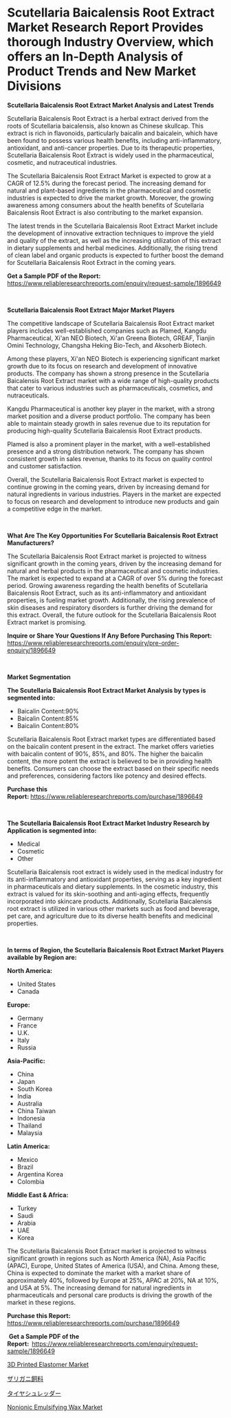 <p><h1>Scutellaria Baicalensis Root Extract Market Research Report Provides thorough Industry Overview, which offers an In-Depth Analysis of Product Trends and New Market Divisions</h1></p><p><strong>Scutellaria Baicalensis Root Extract Market Analysis and Latest Trends</strong></p>
<p><p>Scutellaria Baicalensis Root Extract is a herbal extract derived from the roots of Scutellaria baicalensis, also known as Chinese skullcap. This extract is rich in flavonoids, particularly baicalin and baicalein, which have been found to possess various health benefits, including anti-inflammatory, antioxidant, and anti-cancer properties. Due to its therapeutic properties, Scutellaria Baicalensis Root Extract is widely used in the pharmaceutical, cosmetic, and nutraceutical industries.</p><p>The Scutellaria Baicalensis Root Extract Market is expected to grow at a CAGR of 12.5% during the forecast period. The increasing demand for natural and plant-based ingredients in the pharmaceutical and cosmetic industries is expected to drive the market growth. Moreover, the growing awareness among consumers about the health benefits of Scutellaria Baicalensis Root Extract is also contributing to the market expansion.</p><p>The latest trends in the Scutellaria Baicalensis Root Extract Market include the development of innovative extraction techniques to improve the yield and quality of the extract, as well as the increasing utilization of this extract in dietary supplements and herbal medicines. Additionally, the rising trend of clean label and organic products is expected to further boost the demand for Scutellaria Baicalensis Root Extract in the coming years.</p></p>
<p><strong>Get a Sample PDF of the Report:&nbsp;</strong> <a href="https://www.reliableresearchreports.com/enquiry/request-sample/1896649">https://www.reliableresearchreports.com/enquiry/request-sample/1896649</a></p>
<p>&nbsp;</p>
<p><strong>Scutellaria Baicalensis Root Extract Major Market Players</strong></p>
<p><p>The competitive landscape of Scutellaria Baicalensis Root Extract market players includes well-established companies such as Plamed, Kangdu Pharmaceutical, Xi'an NEO Biotech, Xi'an Greena Biotech, GREAF, Tianjin Omini Technology, Changsha Heking Bio-Tech, and Aksoherb Biotech. </p><p>Among these players, Xi'an NEO Biotech is experiencing significant market growth due to its focus on research and development of innovative products. The company has shown a strong presence in the Scutellaria Baicalensis Root Extract market with a wide range of high-quality products that cater to various industries such as pharmaceuticals, cosmetics, and nutraceuticals.</p><p>Kangdu Pharmaceutical is another key player in the market, with a strong market position and a diverse product portfolio. The company has been able to maintain steady growth in sales revenue due to its reputation for producing high-quality Scutellaria Baicalensis Root Extract products.</p><p>Plamed is also a prominent player in the market, with a well-established presence and a strong distribution network. The company has shown consistent growth in sales revenue, thanks to its focus on quality control and customer satisfaction.</p><p>Overall, the Scutellaria Baicalensis Root Extract market is expected to continue growing in the coming years, driven by increasing demand for natural ingredients in various industries. Players in the market are expected to focus on research and development to introduce new products and gain a competitive edge in the market.</p></p>
<p>&nbsp;</p>
<p><strong>What Are The Key Opportunities For Scutellaria Baicalensis Root Extract Manufacturers?</strong></p>
<p><p>The Scutellaria Baicalensis Root Extract market is projected to witness significant growth in the coming years, driven by the increasing demand for natural and herbal products in the pharmaceutical and cosmetic industries. The market is expected to expand at a CAGR of over 5% during the forecast period. Growing awareness regarding the health benefits of Scutellaria Baicalensis Root Extract, such as its anti-inflammatory and antioxidant properties, is fueling market growth. Additionally, the rising prevalence of skin diseases and respiratory disorders is further driving the demand for this extract. Overall, the future outlook for the Scutellaria Baicalensis Root Extract market is promising.</p></p>
<p><strong>Inquire or Share Your Questions If Any Before Purchasing This Report:</strong> <a href="https://www.reliableresearchreports.com/enquiry/pre-order-enquiry/1896649">https://www.reliableresearchreports.com/enquiry/pre-order-enquiry/1896649</a></p>
<p>&nbsp;</p>
<p><strong>Market Segmentation</strong></p>
<p><strong>The Scutellaria Baicalensis Root Extract Market Analysis by types is segmented into:</strong></p>
<p><ul><li>Baicalin Content:90%</li><li>Baicalin Content:85%</li><li>Baicalin Content:80%</li></ul></p>
<p><p>Scutellaria Baicalensis Root Extract market types are differentiated based on the baicalin content present in the extract. The market offers varieties with baicalin content of 90%, 85%, and 80%. The higher the baicalin content, the more potent the extract is believed to be in providing health benefits. Consumers can choose the extract based on their specific needs and preferences, considering factors like potency and desired effects.</p></p>
<p><strong>Purchase this Report:&nbsp;</strong><a href="https://www.reliableresearchreports.com/purchase/1896649">https://www.reliableresearchreports.com/purchase/1896649</a></p>
<p>&nbsp;</p>
<p><strong>The Scutellaria Baicalensis Root Extract Market Industry Research by Application is segmented into:</strong></p>
<p><ul><li>Medical</li><li>Cosmetic</li><li>Other</li></ul></p>
<p><p>Scutellaria Baicalensis root extract is widely used in the medical industry for its anti-inflammatory and antioxidant properties, serving as a key ingredient in pharmaceuticals and dietary supplements. In the cosmetic industry, this extract is valued for its skin-soothing and anti-aging effects, frequently incorporated into skincare products. Additionally, Scutellaria Baicalensis root extract is utilized in various other markets such as food and beverage, pet care, and agriculture due to its diverse health benefits and medicinal properties.</p></p>
<p>&nbsp;</p>
<p><strong>In terms of Region, the Scutellaria Baicalensis Root Extract Market Players available by Region are:</strong></p>
<p>
    <p> <strong> North America: </strong>
        <ul>
            <li>United States</li>
            <li>Canada</li>
        </ul>
        </p> 
    <p> <strong> Europe: </strong>
        <ul>
            <li>Germany</li>
            <li>France</li>
            <li>U.K.</li>
            <li>Italy</li>
            <li>Russia</li>
        </ul>
        </p> 
    <p> <strong> Asia-Pacific: </strong>
        <ul>
            <li>China</li>
            <li>Japan</li>
            <li>South Korea</li>
            <li>India</li>
            <li>Australia</li>
            <li>China Taiwan</li>
            <li>Indonesia</li>
            <li>Thailand</li>
            <li>Malaysia</li>
        </ul>
        </p> 
    <p> <strong> Latin America: </strong>
        <ul>
            <li>Mexico</li>
            <li>Brazil</li>
            <li>Argentina Korea</li>
            <li>Colombia</li>
        </ul>
        </p> 
    <p> <strong> Middle East & Africa: </strong>
        <ul>
            <li>Turkey</li>
            <li>Saudi</li>
            <li>Arabia</li>
            <li>UAE</li>
            <li>Korea</li>
        </ul>
    </p>
    </p>
<p><p>The Scutellaria Baicalensis Root Extract market is projected to witness significant growth in regions such as North America (NA), Asia Pacific (APAC), Europe, United States of America (USA), and China. Among these, China is expected to dominate the market with a market share of approximately 40%, followed by Europe at 25%, APAC at 20%, NA at 10%, and USA at 5%. The increasing demand for natural ingredients in pharmaceuticals and personal care products is driving the growth of the market in these regions.</p></p>
<p><strong>Purchase this Report: </strong><a href="https://www.reliableresearchreports.com/purchase/1896649">https://www.reliableresearchreports.com/purchase/1896649</a></p>
<p>&nbsp;<strong>Get a Sample PDF of the Report:&nbsp;&nbsp;</strong><a href="https://www.reliableresearchreports.com/enquiry/request-sample/1896649">https://www.reliableresearchreports.com/enquiry/request-sample/1896649</a></p>
<p><strong></strong></p>
<p><p><a href="https://github.com/pgtimber/Market-Research-Report-List-1/blob/main/3d-printed-elastomer-market.md">3D Printed Elastomer Market</a></p><p><a href="https://medium.com/@demarcuskuhlman/%E3%82%B5%E3%82%B6%E3%82%A8%E3%81%AE%E9%A4%8A%E6%AE%96%E5%B8%82%E5%A0%B4%E5%88%86%E6%9E%90-%E3%81%9D%E3%81%AEcagr-%E5%B8%82%E5%A0%B4%E3%82%BB%E3%82%B0%E3%83%A1%E3%83%B3%E3%83%86%E3%83%BC%E3%82%B7%E3%83%A7%E3%83%B3-%E3%81%8A%E3%82%88%E3%81%B3%E3%82%B0%E3%83%AD%E3%83%BC%E3%83%90%E3%83%AB%E7%94%A3%E6%A5%AD%E6%A6%82%E8%A6%81-c2040d0abb19">ザリガニ飼料</a></p><p><a href="https://medium.com/@valeridd446677/%E3%82%BF%E3%82%A4%E3%83%A4%E3%82%B7%E3%83%A5%E3%83%AC%E3%83%83%E3%83%80%E3%83%BC%E5%B8%82%E5%A0%B4%E3%81%AE%E5%88%86%E6%9E%90-%E3%82%B0%E3%83%AD%E3%83%BC%E3%83%90%E3%83%AB%E7%94%A3%E6%A5%AD%E3%81%AE%E8%A6%96%E7%82%B9%E3%81%A8%E4%BA%88%E6%B8%AC-2024%E5%B9%B4%E3%81%8B%E3%82%892031%E5%B9%B4-14c815841a77">タイヤシュレッダー</a></p><p><a href="https://github.com/lataunyatinikmelvin59ilbd0dv/Market-Research-Report-List-1/blob/main/nonionic-emulsifying-wax-market.md">Nonionic Emulsifying Wax Market</a></p></p>